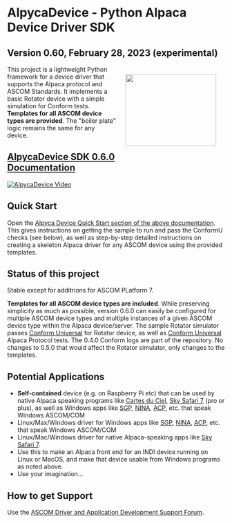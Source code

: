 # AlpycaDevice - Python Alpaca Device Driver SDK

## Version 0.60, February 28, 2023 (experimental)

<img align="right" width="210" height="166" hspace="20" vspace="20" src="https://ascom-standards.org/alpyca/readme-assets/AlpacaLogo210.png">

This project is a lightweight Python framework for a device
driver that supports the Alpaca protocol and ASCOM Standards. It implements a basic Rotator device with a simple simulation for Conform tests. **Templates for all ASCOM device types are provided**.
The "boiler plate" logic remains the same for any device.

## [AlpycaDevice SDK 0.6.0 Documentation](https://ascom-standards.org/alpycadevice/)

[![AlpycaDevice Video](https://raw.githubusercontent.com/BobDenny/AlpycaDevice/master/docs/source/vthumb.png)](https://www.youtube.com/watch?v=soGb0j4iOt4 "AlpycaDevice Video")

## Quick Start

Open the [Alpyca Device Quick Start section of the above
documentation](https://ascom-standards.org/alpycadevice/quickstart.html). This
gives instructions on getting the sample to run and pass the ConformU checks
(see below), as well as step-by-step detailed instructions on creating a
skeleton Alpaca driver for any ASCOM device using the provided templates.

## Status of this project

Stable except for additrions for ASCOM PLatform 7.

**Templates for all ASCOM device types are included**. While preserving
simplicity as much as possible, version 0.6.0 can easily be configured for
multiple ASCOM device types and multiple instances of a given ASCOM device type
within the Alpaca device/server. The sample Rotator simulator passes [Conform
Universal](https://github.com/ASCOMInitiative/ConformU#conform-universal) for
Rotator device, as well as [Conform
Universal](https://github.com/ASCOMInitiative/ConformU#conform-universal) Alpaca
Protocol tests. The 0.4.0 Conform logs are part of the repository. No changes to
0.5.0 that would affect the Rotator simulator, only changes to the templates.

## Potential Applications

* **Self-contained** device (e.g. on Raspberry Pi etc) that can be used by native Alpaca
  speaking programs like [Cartes du Ciel](https://www.ap-i.net/skychart/en/start),
  [Sky Safari 7](https://skysafariastronomy.com/) (pro or plus),
  as well as Windows apps like
  [SGP](https://www.sequencegeneratorpro.com/),
  [NINA](https://nighttime-imaging.eu/),
  [ACP](https://acpx.dc3.com/), etc. that speak Windows ASCOM/COM
* Linux/Max/Windows driver for Windows apps like
  [SGP](https://www.sequencegeneratorpro.com/),
  [NINA](https://nighttime-imaging.eu/),
  [ACP](https://acpx.dc3.com/), etc. that
  speak Windows ASCOM/COM
* Linux/Mac/Windows driver for native Alpaca-speaking apps like
  [Sky Safari 7](https://skysafariastronomy.com/).
* Use this to make an Alpaca front end for an INDI device running on Linux or MacOS,
  and make that device usable from Windows programs as noted above.
* Use your imagination...

## How to get Support

Use the [ASCOM Driver and Application Development Support Forum](https://ascomtalk.groups.io/g/Developer).
